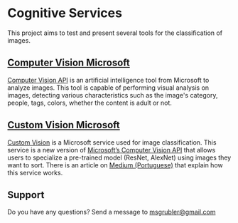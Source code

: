# Cognitive Services

This project aims to test and present several tools for the classification of images.

## <a href="https://github.com/Murillo/Cognitives-Services/tree/master/src/ComputerVision">Computer Vision Microsoft</a>

<a href="https://azure.microsoft.com/pt-br/services/cognitive-services/computer-vision/">Computer Vision API</a> is an artificial intelligence tool from Microsoft to analyze images. This tool is capable of performing visual analysis on images, detecting various characteristics such as the image's category, people, tags, colors, whether the content is adult or not.

## <a href="https://github.com/Murillo/Cognitives-Services/tree/master/src/CustonVision">Custom Vision Microsoft</a>

<a href="https://customvision.ai" target="_blank">Custom Vision</a> is a Microsoft service used for image classification. This service is a new version of <a href="https://www.microsoft.com/cognitive-services/en-us/computer-vision-api" target="_blank">Microsoft’s Computer Vision API</a> that allows users to specialize a pre-trained model (ResNet, AlexNet) using images they want to sort. There is an article on <a href="https://medium.com/cwi-software/classificando-imagens-com-o-custom-vision-da-microsoft-c6ee54aba953">Medium (Portuguese)</a> that explain how this service works.


## Support
Do you have any questions? Send a message to msgrubler@gmail.com